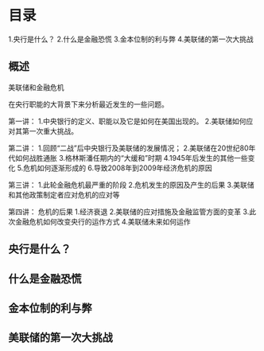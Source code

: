 # 目录
1.央行是什么？
2.什么是金融恐慌
3.金本位制的利与弊
4.美联储的第一次大挑战

## 概述
美联储和金融危机

在央行职能的大背景下来分析最近发生的一些问题。

第一讲：
1.中央银行的定义、职能以及它是如何在美国出现的。
2.美联储如何应对其第一次重大挑战。

第二讲：
1.回顾“二战”后中央银行及美联储的发展情况；
2.美联储在20世纪80年代如何战胜通胀
3.格林斯潘任期内的“大缓和”时期
4.1945年后发生的其他一些变化
5.危机如何逐渐形成的
6.导致2008年到2009年经济危机的原因

第三讲：
1.此轮金融危机最严重的阶段
2.危机发生的原因及产生的后果
3.美联储和其他政策制定者应对危机的应对等

第四讲：
危机的后果
1.经济衰退
2.美联储的应对措施及金融监管方面的变革
3.此次金融危机如何改变央行的运作方式
4.美联储未来如何运作

## 央行是什么？

## 什么是金融恐慌
## 金本位制的利与弊
## 美联储的第一次大挑战